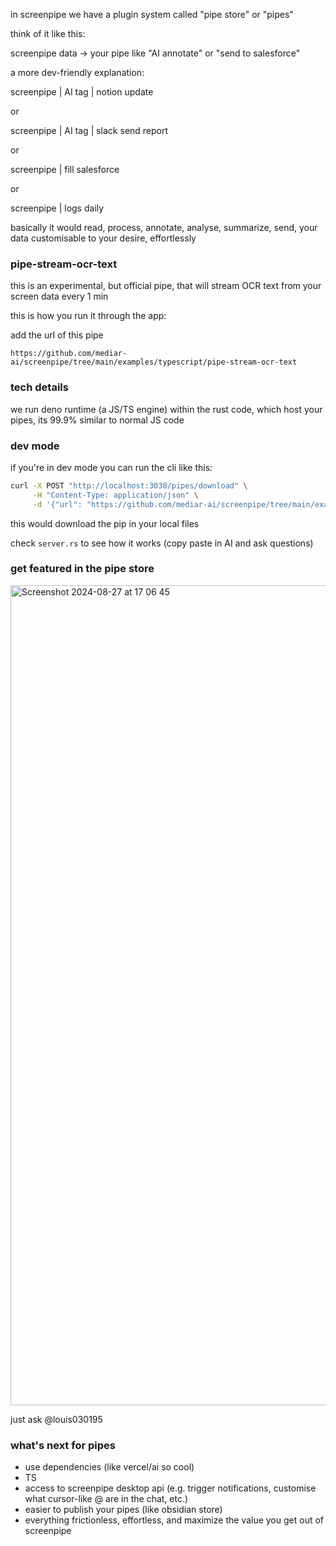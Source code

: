 
in screenpipe we have a plugin system called "pipe store" or "pipes"

think of it like this:

screenpipe data -> your pipe like "AI annotate" or "send to salesforce"

a more dev-friendly explanation:

screenpipe | AI tag | notion update

or 

screenpipe | AI tag | slack send report

or 

screenpipe | fill salesforce

or 

screenpipe | logs daily

basically it would read, process, annotate, analyse, summarize, send, your data customisable to your desire, effortlessly

### pipe-stream-ocr-text

this is an experimental, but official pipe, that will stream OCR text from your screen data every 1 min 

this is how you run it through the app:

add the url of this pipe

`https://github.com/mediar-ai/screenpipe/tree/main/examples/typescript/pipe-stream-ocr-text`

### tech details

we run deno runtime (a JS/TS engine) within the rust code, which host your pipes, its 99.9% similar to normal JS code

### dev mode

if you're in dev mode you can run the cli like this:

```bash
curl -X POST "http://localhost:3030/pipes/download" \
     -H "Content-Type: application/json" \
     -d '{"url": "https://github.com/mediar-ai/screenpipe/tree/main/examples/typescript/pipe-stream-ocr-text"}' | jq
```

this would download the pip in your local files 

check `server.rs` to see how it works (copy paste in AI and ask questions)

### get featured in the pipe store

<img width="1312" alt="Screenshot 2024-08-27 at 17 06 45" src="https://github.com/user-attachments/assets/b6856bf4-2cfd-4888-be11-ee7baae6b84b">

just ask @louis030195

### what's next for pipes

- use dependencies (like vercel/ai so cool)
- TS
- access to screenpipe desktop api (e.g. trigger notifications, customise what cursor-like @ are in the chat, etc.)
- easier to publish your pipes (like obsidian store)
- everything frictionless, effortless, and maximize the value you get out of screenpipe
